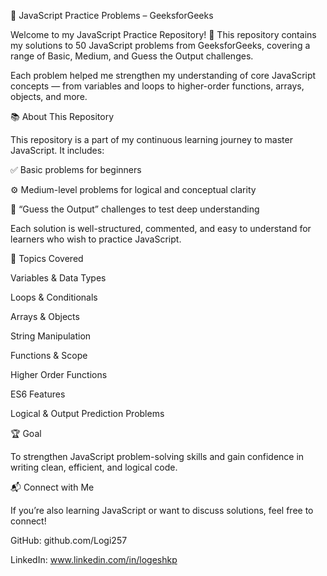 🧠 JavaScript Practice Problems – GeeksforGeeks

Welcome to my JavaScript Practice Repository! 🎯
This repository contains my solutions to 50 JavaScript problems from GeeksforGeeks, covering a range of Basic, Medium, and Guess the Output challenges.

Each problem helped me strengthen my understanding of core JavaScript concepts — from variables and loops to higher-order functions, arrays, objects, and more.

📚 About This Repository

This repository is a part of my continuous learning journey to master JavaScript.
It includes:

✅ Basic problems for beginners

⚙️ Medium-level problems for logical and conceptual clarity

🤔 “Guess the Output” challenges to test deep understanding

Each solution is well-structured, commented, and easy to understand for learners who wish to practice JavaScript.

🧩 Topics Covered

Variables & Data Types

Loops & Conditionals

Arrays & Objects

String Manipulation

Functions & Scope

Higher Order Functions

ES6 Features

Logical & Output Prediction Problems

🏆 Goal

To strengthen JavaScript problem-solving skills and gain confidence in writing clean, efficient, and logical code.

📬 Connect with Me

If you’re also learning JavaScript or want to discuss solutions, feel free to connect!

GitHub: github.com/Logi257

LinkedIn: www.linkedin.com/in/logeshkp
